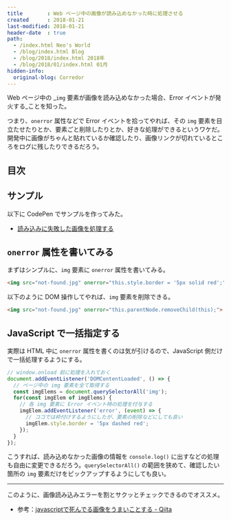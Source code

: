 ```yaml
---
title        : Web ページ中の画像が読み込めなかった時に処理させる
created      : 2018-01-21
last-modified: 2018-01-21
header-date  : true
path:
  - /index.html Neo's World
  - /blog/index.html Blog
  - /blog/2018/index.html 2018年
  - /blog/2018/01/index.html 01月
hidden-info:
  original-blog: Corredor
---
```


Web ページ中の _`img` 要素が画像を読み込めなかった場合、Error イベントが発火する_ことを知った。

つまり、`onerror` 属性などで Error イベントを拾ってやれば、その `img` 要素を目立たせたりとか、要素ごと削除したりとか、好きな処理ができるというワケだ。開発中に画像がちゃんと貼れているか確認したり、画像リンクが切れているところをログに残したりできるだろう。

## 目次

## サンプル

以下に CodePen でサンプルを作ってみた。

- [読み込みに失敗した画像を処理する](https://codepen.io/Neos21/pen/baYRJZ/)

## `onerror` 属性を書いてみる

まずはシンプルに、`img` 要素に `onerror` 属性を書いてみる。

```html
<img src="not-found.jpg" onerror="this.style.border = '5px solid red';">
```

以下のように DOM 操作してやれば、`img` 要素を削除できる。

```html
<img src="not-found.jpg" onerror="this.parentNode.removeChild(this);">
```

## JavaScript で一括指定する

実際は HTML 中に `onerror` 属性を書くのは気が引けるので、JavaScript 側だけで一括処理するようにする。

```javascript
// window.onload 前に処理を入れておく
document.addEventListener('DOMContentLoaded', () => {
  // ページ中の img 要素を全て取得する
  const imgElems = document.querySelectorAll('img');
  for(const imgElem of imgElems) {
    // 各 img 要素に Error イベント時の処理を付与する
    imgElem.addEventListener('error', (event) => {
      // ココでは枠付けするようにしたが、要素の削除などにしても良い
      imgElem.style.border = '5px dashed red';
    });
  }
});
```

こうすれば、読み込めなかった画像の情報を `console.log()` に出すなどの処理も自由に変更できるだろう。`querySelectorAll()` の範囲を狭めて、確認したい箇所の `img` 要素だけをピックアップするようにしても良い。

---

このように、画像読み込みエラーを割とサクッとチェックできるのでオススメ。

- 参考：[javascriptで死んでる画像をうまいことする - Qiita](https://qiita.com/tonchin193/items/6144f53297abf499a7bf)
